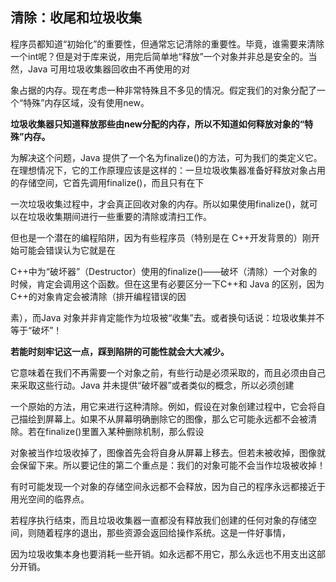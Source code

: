 

## 清除：收尾和垃圾收集


程序员都知道“初始化”的重要性，但通常忘记清除的重要性。毕竟，谁需要来清除一个int呢？但是对于库来说，用完后简单地“释放”一个对象并非总是安全的。当然，Java 可用垃圾收集器回收由不再使用的对


象占据的内存。现在考虑一种非常特殊且不多见的情况。假定我们的对象分配了一个“特殊”内存区域，没有使用new。

**垃圾收集器只知道释放那些由new分配的内存，所以不知道如何释放对象的“特殊”内存。**


为解决这个问题，Java 提供了一个名为finalize()的方法，可为我们的类定义它。在理想情况下，它的工作原理应该是这样的：一旦垃圾收集器准备好释放对象占用的存储空间，它首先调用finalize()，而且只有在下


一次垃圾收集过程中，才会真正回收对象的内存。所以如果使用finalize()，就可以在垃圾收集期间进行一些重要的清除或清扫工作。

但也是一个潜在的编程陷阱，因为有些程序员（特别是在 C++开发背景的）刚开始可能会错误认为它就是在


C++中为“破坏器”（Destructor）使用的finalize()——破坏（清除）一个对象的时候，肯定会调用这个函数。但在这里有必要区分一下C++和 Java 的区别，因为C++的对象肯定会被清除（排开编程错误的因


素），而Java 对象并非肯定能作为垃圾被“收集”去。或者换句话说：垃圾收集并不等于“破坏”！

**若能时刻牢记这一点，踩到陷阱的可能性就会大大减少。**


它意味着在我们不再需要一个对象之前，有些行动是必须采取的，而且必须由自己来采取这些行动。Java 并未提供“破坏器”或者类似的概念，所以必须创建


一个原始的方法，用它来进行这种清除。例如，假设在对象创建过程中，它会将自己描绘到屏幕上。如果不从屏幕明确删除它的图像，那么它可能永远都不会被清除。若在finalize()里置入某种删除机制，那么假设

对象被当作垃圾收掉了，图像首先会将自身从屏幕上移去。但若未被收掉，图像就会保留下来。所以要记住的第二个重点是：我们的对象可能不会当作垃圾被收掉！


有时可能发现一个对象的存储空间永远都不会释放，因为自己的程序永远都接近于用光空间的临界点。

若程序执行结束，而且垃圾收集器一直都没有释放我们创建的任何对象的存储空间，则随着程序的退出，那些资源会返回给操作系统。这是一件好事情，

因为垃圾收集本身也要消耗一些开销。如永远都不用它，那么永远也不用支出这部分开销。